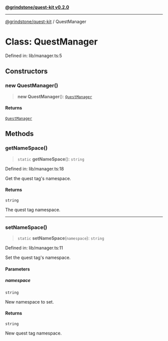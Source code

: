 [**@grindstone/quest-kit v0.2.0**](../README.md)

***

[@grindstone/quest-kit](../globals.md) / QuestManager

# Class: QuestManager

Defined in: lib/manager.ts:5

## Constructors

### new QuestManager()

> **new QuestManager**(): [`QuestManager`](QuestManager.md)

#### Returns

[`QuestManager`](QuestManager.md)

## Methods

### getNameSpace()

> `static` **getNameSpace**(): `string`

Defined in: lib/manager.ts:18

Get the quest tag's namespace.

#### Returns

`string`

The quest tag namespace.

***

### setNameSpace()

> `static` **setNameSpace**(`namespace`): `string`

Defined in: lib/manager.ts:11

Set the quest tag's namespace.

#### Parameters

##### namespace

`string`

New namespace to set.

#### Returns

`string`

New quest tag namespace.
